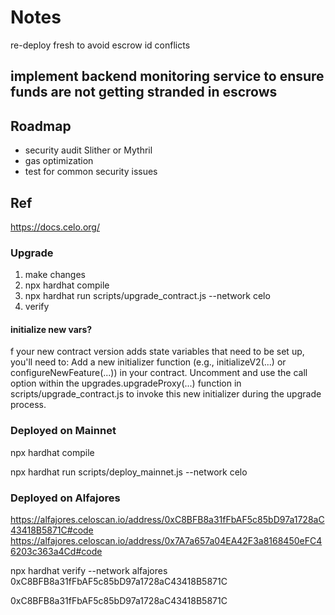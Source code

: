# Notes

re-deploy fresh to avoid escrow id conflicts

## implement backend monitoring service to ensure funds are not getting stranded in escrows

## Roadmap
- security audit Slither or Mythril
- gas optimization
- test for common security issues

## Ref
https://docs.celo.org/

### Upgrade
1. make changes
2. npx hardhat compile
3. npx hardhat run scripts/upgrade_contract.js --network celo
4. verify

#### initialize new vars?

f your new contract version adds state variables that need to be set up, you'll need to:
Add a new initializer function (e.g., initializeV2(...) or configureNewFeature(...)) in your contract.
Uncomment and use the call option within the upgrades.upgradeProxy(...) function in scripts/upgrade_contract.js to invoke this new initializer during the upgrade process.

### Deployed on Mainnet
npx hardhat compile

npx hardhat run scripts/deploy_mainnet.js --network celo

### Deployed on Alfajores

https://alfajores.celoscan.io/address/0xC8BFB8a31fFbAF5c85bD97a1728aC43418B5871C#code
https://alfajores.celoscan.io/address/0x7A7a657a04EA42F3a8168450eFC46203c363a4Cd#code

npx hardhat verify --network alfajores 0xC8BFB8a31fFbAF5c85bD97a1728aC43418B5871C


0xC8BFB8a31fFbAF5c85bD97a1728aC43418B5871C
